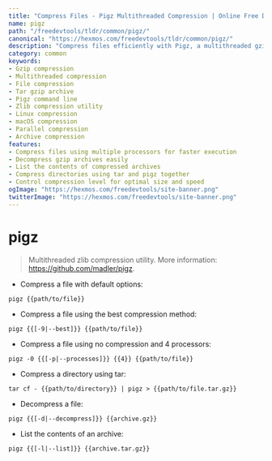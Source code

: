 ```yaml
---
title: "Compress Files - Pigz Multithreaded Compression | Online Free DevTools by Hexmos"
name: pigz
path: "/freedevtools/tldr/common/pigz/"
canonical: "https://hexmos.com/freedevtools/tldr/common/pigz/"
description: "Compress files efficiently with Pigz, a multithreaded gzip implementation. Accelerate file compression and decompression on Linux and macOS. Free online tool, no registration required."
category: common
keywords:
- Gzip compression
- Multithreaded compression
- File compression
- Tar gzip archive
- Pigz command line
- Zlib compression utility
- Linux compression
- macOS compression
- Parallel compression
- Archive compression
features:
- Compress files using multiple processors for faster execution
- Decompress gzip archives easily
- List the contents of compressed archives
- Compress directories using tar and pigz together
- Control compression level for optimal size and speed
ogImage: "https://hexmos.com/freedevtools/site-banner.png"
twitterImage: "https://hexmos.com/freedevtools/site-banner.png"
---
```


# pigz

> Multithreaded zlib compression utility.
> More information: <https://github.com/madler/pigz>.

- Compress a file with default options:

`pigz {{path/to/file}}`

- Compress a file using the best compression method:

`pigz {{[-9|--best]}} {{path/to/file}}`

- Compress a file using no compression and 4 processors:

`pigz -0 {{[-p|--processes]}} {{4}} {{path/to/file}}`

- Compress a directory using tar:

`tar cf - {{path/to/directory}} | pigz > {{path/to/file.tar.gz}}`

- Decompress a file:

`pigz {{[-d|--decompress]}} {{archive.gz}}`

- List the contents of an archive:

`pigz {{[-l|--list]}} {{archive.tar.gz}}`
